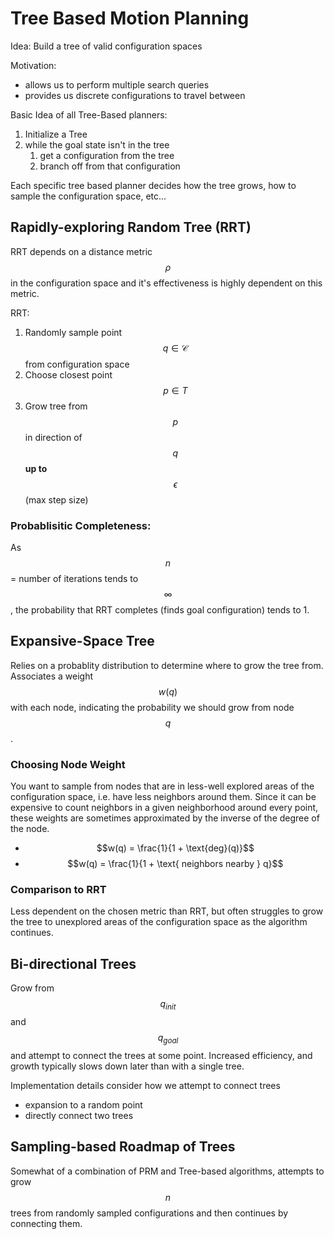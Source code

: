 # Tree Based Motion Planning

Idea: Build a tree of valid configuration spaces

Motivation:  
* allows us to perform multiple search queries
* provides us discrete configurations to travel between 

Basic Idea of all Tree-Based planners:  
1. Initialize a Tree
2. while the goal state isn't in the tree
    1. get a configuration from the tree
    2. branch off from that configuration

Each specific tree based planner decides how the tree grows, how to sample the
configuration space, etc...

## Rapidly-exploring Random Tree (RRT)

RRT depends on a distance metric $$\rho$$ in the configuration space and it's
effectiveness is highly dependent on this metric.

RRT:

1. Randomly sample point $$q \in \mathcal{C}$$ from configuration space
2. Choose closest point $$p \in T$$
3. Grow tree from $$p$$ in direction of $$q$$ **up to** $$\epsilon$$ (max step
   size)


### Probablisitic Completeness:

As $$n$$ = number of iterations tends to $$\infty$$, the probability that RRT 
completes (finds goal configuration) tends to 1.

## Expansive-Space Tree

Relies on a probablity distribution to determine where to grow the tree from.
Associates a weight $$w(q)$$ with each node, indicating the probability we 
should grow from node $$q$$.  

### Choosing Node Weight

You want to sample from nodes that are in less-well explored areas of the
configuration space, i.e. have less neighbors around them.  Since it can be
expensive to count neighbors in a given neighborhood around every point, these
weights are sometimes approximated by the inverse of the degree of the node.

* $$w(q) = \frac{1}{1 + \text{deg}(q)}$$
* $$w(q) = \frac{1}{1 + \text{ neighbors nearby } q}$$

### Comparison to RRT

Less dependent on the chosen metric than RRT, but often struggles to grow the
tree to unexplored areas of the configuration space as the algorithm continues.

## Bi-directional Trees

Grow from $$q_{init}$$ and $$q_{goal}$$ and attempt to connect the trees at
some point.  Increased efficiency, and growth typically slows down later than 
with a single tree.

Implementation details consider how we attempt to connect trees  

* expansion to a random point
* directly connect two trees

## Sampling-based Roadmap of Trees

Somewhat of a combination of PRM and Tree-based algorithms, attempts to grow
$$n$$ trees from randomly sampled configurations and then continues by
connecting them.

